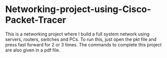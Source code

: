 # Networking-project-using-Cisco-Packet-Tracer
This is a networking project where I build a full system network using servers, routers, switches and PCs. To run this, just open the pkt file and press fast forward for 2 or 3 times. The commands to complete this project are also given in a pdf file. 

